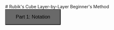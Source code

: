 <head>
	<title>Rubik's Cube Beginner's Method</title>
	<style>
		button {
		  background-color: dimgrey;
		  color: smokewhite;
		  padding: 15px 32px;
 		  text-align: center;
  		  text-decoration: none;
		  display: inline-block;
		  font-size: 16px;
		}
		button:hover {
		  background-color: smokewhite;
		  color: black;
		}
	</style>
</head>
# Rubik's Cube Layer-by-Layer Beginner's Method
<button onclick="stage1">Part 1: Notation</button>

